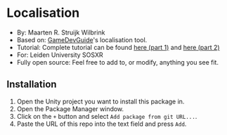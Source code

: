# Localisation

- By: Maarten R. Struijk Wilbrink
- Based on: [GameDevGuide](https://www.youtube.com/@GameDevGuide)'s localisation tool.
- Tutorial: Complete tutorial can be found [here (part 1)](https://youtu.be/c-dzg4M20wY?si=2sagpBPzv6visT06) and [here (part 2)](https://youtu.be/E-PR0d0Jb5A?si=lRL8AM8J2UdNt5os)
- For: Leiden University SOSXR
- Fully open source: Feel free to add to, or modify, anything you see fit.

## Installation
1. Open the Unity project you want to install this package in.
2. Open the Package Manager window.
3. Click on the `+` button and select `Add package from git URL...`.
4. Paste the URL of this repo into the text field and press `Add`.